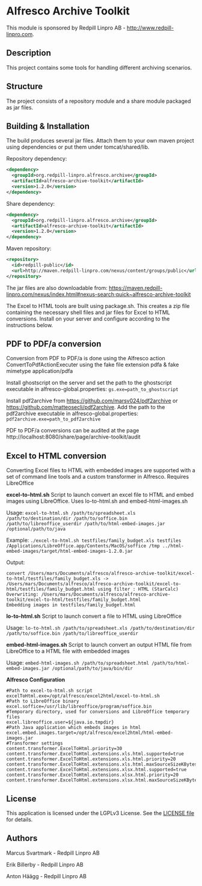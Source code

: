 Alfresco Archive Toolkit
=============================================

This module is sponsored by Redpill Linpro AB - http://www.redpill-linpro.com.

Description
-----------
This project contains some tools for handling different archiving scenarios.

Structure
------------

The project consists of a repository module and a share module packaged as jar files.

Building & Installation
------------
The build produces several jar files. Attach them to your own maven project using dependencies or put them under tomcat/shared/lib.

Repository dependency:
```xml
<dependency>
  <groupId>org.redpill-linpro.alfresco.archive</groupId>
  <artifactId>alfresco-archive-toolkit</artifactId>
  <version>1.2.0</version>
</dependency>
```

Share dependency:
```xml
<dependency>
  <groupId>org.redpill-linpro.alfresco.archive</groupId>
  <artifactId>alfresco-archive-toolkit</artifactId>    
  <version>1.2.0</version>
</dependency>
```

Maven repository:
```xml
<repository>
  <id>redpill-public</id>
  <url>http://maven.redpill-linpro.com/nexus/content/groups/public</url>
</repository>
```

The jar files are also downloadable from: https://maven.redpill-linpro.com/nexus/index.html#nexus-search;quick~alfresco-archive-toolkit

The Excel to HTML tools are built using package.sh. This creates a zip file containing the necessary shell files and jar files for Excel to HTML conversions. Install on your server and configure according to the instructions below.

PDF to PDF/a conversion
-----------------------
Conversion from PDF to PDF/a is done using the Alfresco action ConvertToPdfActionExecuter using the fake file extension pdfa & fake mimetype application/pdfa

Install ghostscript on the server and set the path to the ghostscript executable in alfresco-global.properties: `gs.exe=path_to_ghostscript`

Install pdf2archive from https://github.com/marsv024/pdf2archive or https://github.com/matteosecli/pdf2archive. 
Add the path to the pdf2archive executable in alfresco-global.properties: `pdf2archive.exe=path_to_pdf2archive` 

PDF to PDF/a conversions can be audited at the page http://localhost:8080/share/page/archive-toolkit/audit

Excel to HTML conversion
------------------------
Converting Excel files to HTML with embedded images are supported with a set of command line tools and a custom transformer in Alfresco. Requires LibreOffice

**excel-to-html.sh**
Script to launch convert an excel file to HTML and embed images using LibreOffice. Uses lo-to-html.sh and embed-html-images.sh

Usage: `excel-to-html.sh /path/to/spreadsheet.xls /path/to/destination/dir /path/to/soffice.bin /path/to/libreoffice_userdir /path/to/html-embed-images.jar /optional/path/to/java`


Example: `./excel-to-html.sh testfiles/family_budget.xls testfiles /Applications/LibreOffice.app/Contents/MacOS/soffice /tmp ../html-embed-images/target/html-embed-images-1.2.0.jar`

Output:
```
convert /Users/mars/Documents/alfresco/alfresco-archive-toolkit/excel-to-html/testfiles/family_budget.xls -> /Users/mars/Documents/alfresco/alfresco-archive-toolkit/excel-to-html/testfiles/family_budget.html using filter : HTML (StarCalc)
Overwriting: /Users/mars/Documents/alfresco/alfresco-archive-toolkit/excel-to-html/testfiles/family_budget.html
Embedding images in testfiles/family_budget.html
```

**lo-to-html.sh**
Script to launch convert a file to HTML using LibreOffice

Usage: `lo-to-html.sh /path/to/spreadsheet.xls /path/to/destination/dir /path/to/soffice.bin /path/to/libreoffice_userdir`

**embed-html-images.sh**
Script to launch convert an output HTML file from LibreOffice to a HTML file with embedded images

Usage: `embed-html-images.sh /path/to/spreadsheet.html /path/to/html-embed-images.jar /optional/path/to/java/bin/dir`

**Alfresco Configuration**
```
#Path to excel-to-html.sh script
excelToHtml.exe=/opt/alfresco/excel2html/excel-to-html.sh
#Path to LibreOffice binary
excel.soffice=/usr/lib/libreoffice/program/soffice.bin
#Temporary directory, used for conversions and LibreOffice temporary files
excel.libreoffice.user=${java.io.tmpdir}
#Path Java application which embeds images in html
excel.embed.images.target=/opt/alfresco/excel2html/html-embed-images.jar
#Transformer settings
content.transformer.ExcelToHtml.priority=30
content.transformer.ExcelToHtml.extensions.xls.html.supported=true
content.transformer.ExcelToHtml.extensions.xls.html.priority=20
content.transformer.ExcelToHtml.extensions.xls.html.maxSourceSizeKBytes.use.index=9999
content.transformer.ExcelToHtml.extensions.xlsx.html.supported=true
content.transformer.ExcelToHtml.extensions.xlsx.html.priority=20
content.transformer.ExcelToHtml.extensions.xlsx.html.maxSourceSizeKBytes.use.index=9999
```

License
-------

This application is licensed under the LGPLv3 License. See the [LICENSE file](LICENSE) for details.

Authors
-------

Marcus Svartmark - Redpill Linpro AB

Erik Billerby - Redpill Linpro AB

Anton Häägg - Redpill Linpro AB
